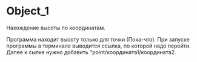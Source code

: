 # Object_1
Нахождение высоты по координатам.

Программа находит высоту только для точки (Пока-что).
При запуске программы в терминале выводится ссылка, по которой надо перейти.
Далее к сылке нужно добавить "point/координата1/координата2.
